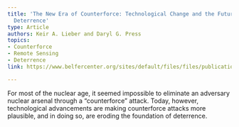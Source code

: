 ```yaml
---
title: 'The New Era of Counterforce: Technological Change and the Future of Nuclear
  Deterrence'
type: Article
authors: Keir A. Lieber and Daryl G. Press
topics:
- Counterforce
- Remote Sensing
- Deterrence
link: https://www.belfercenter.org/sites/default/files/files/publication/isec_a_00273_LieberPress.pdf

---
```

For most of the nuclear age, it seemed impossible to eliminate an adversary nuclear arsenal through a “counterforce” attack. Today, however, technological advancements are making counterforce attacks more plausible, and in doing so, are eroding the foundation of deterrence. 